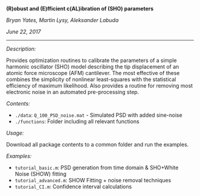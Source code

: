 **(R)obust and (E)fficient c(AL)ibration of (SHO) parameters**


*Bryan Yates, Martin Lysy, Aleksander Labuda*

*June 22, 2017*

---

*Description:*

Provides optimization routines to calibrate the parameters of a simple harmonic oscillator (SHO) model describing the tip displacement of an atomic force microscope (AFM) cantilever.  The most effective of these combines the simplicity of nonlinear least-squares with the statistical efficiency of maximum likelihood.  Also provides a routine for removing most electronic noise in an automated pre-processing step.

*Contents:*

- `./data`: `Q_100_PSD_noise.mat` - Simulated PSD with added sine-noise
- `./functions`: Folder including all relevant functions


*Usage:*

Download all package contents to a common folder and run the examples.


*Examples:*

- `tutorial_basic.m`: PSD generation from time domain & SHO+White Noise (SHOW) fitting
- `tutorial_advanced.m`: SHOW Fitting + noise removal techniques
- `tutorial_CI.m`: Confidence interval calculations

